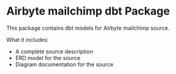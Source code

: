# Airbyte mailchimp dbt Package

This package contains dbt models for Airbyte mailchimp source.

What it includes:

* A complete source description
* ERD model for the source
* Diagram documentation for the source

